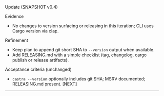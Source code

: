 Update (SNAPSHOT v0.4)

Evidence
- No changes to version surfacing or releasing in this iteration; CLI uses Cargo version via clap.

Refinement
- Keep plan to append git short SHA to `--version` output when available.
- Add RELEASING.md with a simple checklist (tag, changelog, cargo publish or release artifacts).

Acceptance criteria (unchanged)
- `castra --version` optionally includes git SHA; MSRV documented; RELEASING.md present. [NEXT]


---

